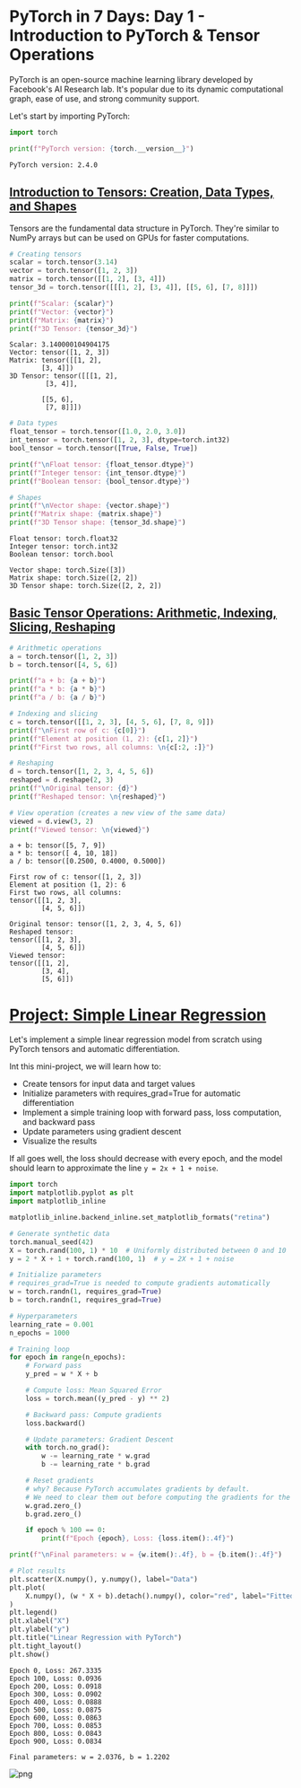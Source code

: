 # PyTorch in 7 Days: Day 1 - Introduction to PyTorch & Tensor Operations

PyTorch is an open-source machine learning library developed by Facebook's AI Research lab. It's popular due to its dynamic computational graph, ease of use, and strong community support. 

Let's start by importing PyTorch:


```python
import torch

print(f"PyTorch version: {torch.__version__}")
```

    PyTorch version: 2.4.0


## <a id='toc1_2_'></a>[Introduction to Tensors: Creation, Data Types, and Shapes](#toc0_)

Tensors are the fundamental data structure in PyTorch. They're similar to NumPy arrays but can be used on GPUs for faster computations.




```python
# Creating tensors
scalar = torch.tensor(3.14)
vector = torch.tensor([1, 2, 3])
matrix = torch.tensor([[1, 2], [3, 4]])
tensor_3d = torch.tensor([[[1, 2], [3, 4]], [[5, 6], [7, 8]]])

print(f"Scalar: {scalar}")
print(f"Vector: {vector}")
print(f"Matrix: {matrix}")
print(f"3D Tensor: {tensor_3d}")
```

    Scalar: 3.140000104904175
    Vector: tensor([1, 2, 3])
    Matrix: tensor([[1, 2],
            [3, 4]])
    3D Tensor: tensor([[[1, 2],
             [3, 4]],
    
            [[5, 6],
             [7, 8]]])



```python
# Data types
float_tensor = torch.tensor([1.0, 2.0, 3.0])
int_tensor = torch.tensor([1, 2, 3], dtype=torch.int32)
bool_tensor = torch.tensor([True, False, True])

print(f"\nFloat tensor: {float_tensor.dtype}")
print(f"Integer tensor: {int_tensor.dtype}")
print(f"Boolean tensor: {bool_tensor.dtype}")

# Shapes
print(f"\nVector shape: {vector.shape}")
print(f"Matrix shape: {matrix.shape}")
print(f"3D Tensor shape: {tensor_3d.shape}")
```

    
    Float tensor: torch.float32
    Integer tensor: torch.int32
    Boolean tensor: torch.bool
    
    Vector shape: torch.Size([3])
    Matrix shape: torch.Size([2, 2])
    3D Tensor shape: torch.Size([2, 2, 2])


## <a id='toc1_3_'></a>[Basic Tensor Operations: Arithmetic, Indexing, Slicing, Reshaping](#toc0_)


```python
# Arithmetic operations
a = torch.tensor([1, 2, 3])
b = torch.tensor([4, 5, 6])

print(f"a + b: {a + b}")
print(f"a * b: {a * b}")
print(f"a / b: {a / b}")

# Indexing and slicing
c = torch.tensor([[1, 2, 3], [4, 5, 6], [7, 8, 9]])
print(f"\nFirst row of c: {c[0]}")
print(f"Element at position (1, 2): {c[1, 2]}")
print(f"First two rows, all columns: \n{c[:2, :]}")

# Reshaping
d = torch.tensor([1, 2, 3, 4, 5, 6])
reshaped = d.reshape(2, 3)
print(f"\nOriginal tensor: {d}")
print(f"Reshaped tensor: \n{reshaped}")

# View operation (creates a new view of the same data)
viewed = d.view(3, 2)
print(f"Viewed tensor: \n{viewed}")
```

    a + b: tensor([5, 7, 9])
    a * b: tensor([ 4, 10, 18])
    a / b: tensor([0.2500, 0.4000, 0.5000])
    
    First row of c: tensor([1, 2, 3])
    Element at position (1, 2): 6
    First two rows, all columns: 
    tensor([[1, 2, 3],
            [4, 5, 6]])
    
    Original tensor: tensor([1, 2, 3, 4, 5, 6])
    Reshaped tensor: 
    tensor([[1, 2, 3],
            [4, 5, 6]])
    Viewed tensor: 
    tensor([[1, 2],
            [3, 4],
            [5, 6]])


# <a id='toc2_'></a>[Project: Simple Linear Regression](#toc0_)

Let's implement a simple linear regression model from scratch using PyTorch tensors and automatic differentiation.

Int this mini-project, we will learn how to:
- Create tensors for input data and target values
- Initialize parameters with requires_grad=True for automatic differentiation
- Implement a simple training loop with forward pass, loss computation, and backward pass
- Update parameters using gradient descent
- Visualize the results

If all goes well, the loss should decrease with every epoch, and the model should learn to approximate the line `y = 2x + 1 + noise`.


```python
import torch
import matplotlib.pyplot as plt
import matplotlib_inline

matplotlib_inline.backend_inline.set_matplotlib_formats("retina")

# Generate synthetic data
torch.manual_seed(42)
X = torch.rand(100, 1) * 10  # Uniformly distributed between 0 and 10
y = 2 * X + 1 + torch.rand(100, 1)  # y = 2X + 1 + noise

# Initialize parameters
# requires_grad=True is needed to compute gradients automatically
w = torch.randn(1, requires_grad=True)
b = torch.randn(1, requires_grad=True)

# Hyperparameters
learning_rate = 0.001
n_epochs = 1000

# Training loop
for epoch in range(n_epochs):
    # Forward pass
    y_pred = w * X + b

    # Compute loss: Mean Squared Error
    loss = torch.mean((y_pred - y) ** 2)

    # Backward pass: Compute gradients
    loss.backward()

    # Update parameters: Gradient Descent
    with torch.no_grad():
        w -= learning_rate * w.grad
        b -= learning_rate * b.grad

    # Reset gradients
    # why? Because PyTorch accumulates gradients by default.
    # We need to clear them out before computing the gradients for the next batch.
    w.grad.zero_()
    b.grad.zero_()

    if epoch % 100 == 0:
        print(f"Epoch {epoch}, Loss: {loss.item():.4f}")

print(f"\nFinal parameters: w = {w.item():.4f}, b = {b.item():.4f}")

# Plot results
plt.scatter(X.numpy(), y.numpy(), label="Data")
plt.plot(
    X.numpy(), (w * X + b).detach().numpy(), color="red", label="Fitted line"
)
plt.legend()
plt.xlabel("X")
plt.ylabel("y")
plt.title("Linear Regression with PyTorch")
plt.tight_layout()
plt.show()
```

    Epoch 0, Loss: 267.3335
    Epoch 100, Loss: 0.0936
    Epoch 200, Loss: 0.0918
    Epoch 300, Loss: 0.0902
    Epoch 400, Loss: 0.0888
    Epoch 500, Loss: 0.0875
    Epoch 600, Loss: 0.0863
    Epoch 700, Loss: 0.0853
    Epoch 800, Loss: 0.0843
    Epoch 900, Loss: 0.0834
    
    Final parameters: w = 2.0376, b = 1.2202



    
![png](01-intro-to-pytorch_files/01-intro-to-pytorch_9_1.png)
    



```python

```
